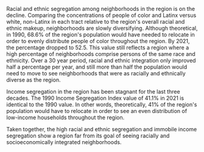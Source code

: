 Racial and ethnic segregation among neighborhoods in the region is on the decline. Comparing the concentrations of people of color and Latinx versus white, non-Latinx in each tract relative to the region's overall racial and ethnic makeup, neighborhoods are slowly diversifying. Although theoretical, in 1990, 68.6% of the region's population would have needed to relocate in order to evenly distribute people of color throughout the region. By 2021, the percentage dropped to 52.5. This value still reflects a region where a high percentage of neighborhoods comprise persons of the same race and ethnicity. Over a 30 year period, racial and ethnic integration only improved half a percentage per year, and still more than half the population would need to move to see neighborhoods that were as racially and ethnically diverse as the region.

Income segregation in the region has been stagnant for the last three decades. The 1990 Income Segregation Index value of 41.1% in 2021 is identical to the 1990 value. In other words, theoretically, 41% of the region's population would have to relocate in order to see an even distribution of low-income households throughout the region. 

Taken together, the high racial and ethnic segregation and immobile income segregation show a region far from its goal of seeing racially and socioeconomically integrated neighborhoods.